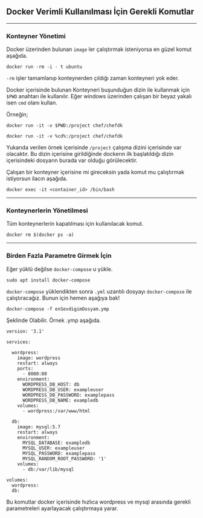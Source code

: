 ## Docker Verimli Kullanılması İçin Gerekli Komutlar
----
### Konteyner Yönetimi

Docker üzerinden bulunan `image` ler çalıştırmak isteniyorsa en güzel komut aşağıda.

```
docker run -rm -i - t ubuntu
```
`-rm` işler tamamlanıp konteynerden çıldığı zaman konteyneri yok eder. 

Docker içerisinde bulunan Konteyneri buşunduğun dizin ile kullanmak için `$PWD` anahtarı ile kullanılır.
Eğer windows üzerinden çalışan bir beyaz yakalı isen `cmd` olanı kullan.

Örneğin;
```
docker run -it -v $PWD:/project chef/chefdk
```

```
docker run -it -v %cd%:/project chef/chefdk
```

Yukarıda verilen örnek içerisinde `/project` çalışma dizini içerisinde var olacaktır. Bu dizin içerisine girildiğinde dockerın ilk başlatıldığı dizin içerisindeki dosyarın burada var olduğu görülecektir. 

Çalışan bir konteyner içerisine mi gireceksin yada komut mu çalıştırmak istiyorsun ilacın aşağıda.

```
docker exec -it <container_id> /bin/bash
```

---
### Konteynerlerin Yönetilmesi

Tüm konteynerlerin kapatılması için kullanılacak komut.
```
docker rm $(docker ps -a)
```
---
### Birden Fazla Parametre Girmek İçin

Eğer yüklü değilse `docker-compose` u yükle.
```
sudo apt install docker-compose
```
`docker-compose` yüklendikten sonra `.yml` uzantılı dosyayı `docker-compose` ile çalıştıracağız. Bunun için hemen aşağıya bak!
```
docker-compose -f enSevdigimDosyam.ymp
```
Şeklinde Olabilir. Örnek .ymp aşağıda. 

```
version: '3.1'

services:

  wordpress:
    image: wordpress
    restart: always
    ports:
      - 8080:80
    environment:
      WORDPRESS_DB_HOST: db
      WORDPRESS_DB_USER: exampleuser
      WORDPRESS_DB_PASSWORD: examplepass
      WORDPRESS_DB_NAME: exampledb
    volumes:
      - wordpress:/var/www/html

  db:
    image: mysql:5.7
    restart: always
    environment:
      MYSQL_DATABASE: exampledb
      MYSQL_USER: exampleuser
      MYSQL_PASSWORD: examplepass
      MYSQL_RANDOM_ROOT_PASSWORD: '1'
    volumes:
      - db:/var/lib/mysql

volumes:
  wordpress:
  db:

```
Bu komutlar docker içerisinde hızlıca wordpress ve mysql arasında gerekli parametreleri ayarlayacak çalıştırmaya yarar.


